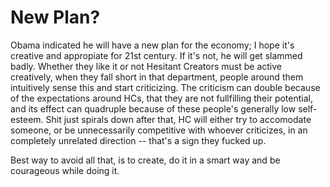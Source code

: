 # New Plan?

Obama indicated he will have a new plan for the economy; I hope it's creative and appropiate for 21st century. If it's not, he will get slammed badly. Whether they like it or not Hesitant Creators must be active creatively, when they fall short in that department, people around them intuitively sense this and start criticizing. The criticism can double because of the expectations around HCs, that they are not fullfilling their potential, and its effect can quadruple because of these people's generally low self-esteem. Shit just spirals down after that, HC will either try to accomodate someone, or be unnecessarily competitive with whoever criticizes, in an completely unrelated direction -- that's a sign they fucked up.

Best way to avoid all that, is to create, do it in a smart way and be courageous while doing it.

